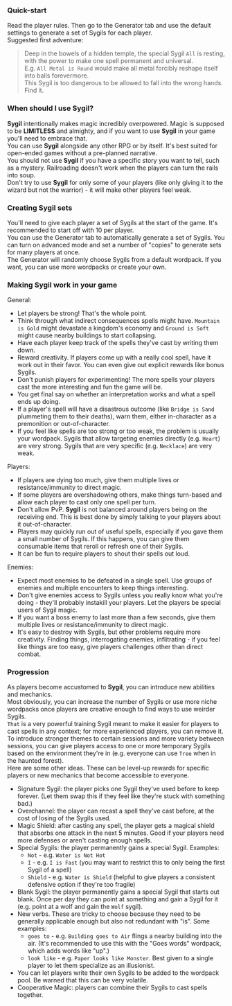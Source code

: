 ### Quick-start

Read the player rules. Then go to the Generator tab and use the default settings to generate a set of Sygils for each player.  
Suggested first adventure:

> Deep in the bowels of a hidden temple, the special Sygil `All` is resting, with the power to make one spell permanent and universal.  
> E.g. `All Metal is Round` would make all metal forcibly reshape itself into balls forevermore.  
> This Sygil is too dangerous to be allowed to fall into the wrong hands. Find it.

### When should I use Sygil?

**Sygil** intentionally makes magic incredibly overpowered. Magic is supposed to be **LIMITLESS** and almighty, and if you want to use **Sygil** in your game you'll need to embrace that.  
You can use **Sygil** alongside any other RPG or by itself. It's best suited for open-ended games without a pre-planned narrative.  
You should not use **Sygil** if you have a specific story you want to tell, such as a mystery. Railroading doesn't work when the players can turn the rails into soup.  
Don't try to use **Sygil** for only some of your players (like only giving it to the wizard but not the warrior) - it will make other players feel weak.

### Creating Sygil sets
 
You'll need to give each player a set of Sygils at the start of the game. It's recommended to start off with 10 per player.  
You can use the Generator tab to automatically generate a set of Sygils. You can turn on advanced mode and set a number of "copies" to generate sets for many players at once.  
The Generator will randomly choose Sygils from a default wordpack. If you want, you can use more wordpacks or create your own.  

### Making Sygil work in your game

General:
- Let players be strong! That's the whole point.
- Think through what indirect consequences spells might have. `Mountain is Gold` might devastate a kingdom's economy and `Ground is Soft` might cause nearby buildings to start collapsing.
- Have each player keep track of the spells they've cast by writing them down.
- Reward creativity. If players come up with a really cool spell, have it work out in their favor. You can even give out explicit rewards like bonus Sygils.
- Don't punish players for experimenting! The more spells your players cast the more interesting and fun the game will be.
- You get final say on whether an interpretation works and what a spell ends up doing.
- If a player's spell will have a disastrous outcome (like `Bridge is Sand` plummeting them to their deaths), warn them, either in-character as a premonition or out-of-character.
- If you feel like spells are too strong or too weak, the problem is usually your wordpack. Sygils that allow targeting enemies directly (e.g. `Heart`) are very strong. Sygils that are very specific (e.g. `Necklace`) are very weak.

Players:
- If players are dying too much, give them multiple lives or resistance/immunity to direct magic.
- If some players are overshadowing others, make things turn-based and allow each player to cast only one spell per turn.
- Don't allow PvP. **Sygil** is not balanced around players being on the receiving end. This is best done by simply talking to your players about it out-of-character.
- Players may quickly run out of useful spells, especially if you gave them a small number of Sygils. If this happens, you can give them consumable items that reroll or refresh one of their Sygils.
- It can be fun to require players to shout their spells out loud.

Enemies:
- Expect most enemies to be defeated in a single spell. Use groups of enemies and multiple encounters to keep things interesting.
- Don't give enemies access to Sygils unless you really know what you're doing - they'll probably instakill your players. Let the players be special users of Sygil magic.
- If you want a boss enemy to last more than a few seconds, give them multiple lives or resistance/immunity to direct magic.
- It's easy to destroy with Sygils, but other problems require more creativity. Finding things, interrogating enemies, inflitrating - if you feel like things are too easy, give players challenges other than direct combat.

### Progression

As players become accustomed to **Sygil**, you can introduce new abilities and mechanics.  
Most obviously, you can increase the number of Sygils or use more niche wordpacks once players are creative enough to find ways to use weirder Sygils.  
`That` is a very powerful training Sygil meant to make it easier for players to cast spells in any context; for more experienced players, you can remove it.
To introduce stronger themes to certain sessions and more variety between sessions, you can give players access to one or more temporary Sygils based on the environment they're in (e.g. everyone can use `Tree` when in the haunted forest).  
Here are some other ideas. These can be level-up rewards for specific players or new mechanics that become accessible to everyone.
- Signature Sygil: the player picks one Sygil they've used before to keep forever. (Let them swap this if they feel like they're stuck with something bad.)
- Overchannel: the player can recast a spell they've cast before, at the cost of losing of the Sygils used.
- Magic Shield: after casting any spell, the player gets a magical shield that absorbs one attack in the next 5 minutes. Good if your players need more defenses or aren't casting enough spells.
- Special Sygils: the player permanently gains a special Sygil. Examples:
    - `Not` - e.g. `Water is Not Hot`
    - `I` - e.g. `I is Fast` (you may want to restrict this to only being the first Sygil of a spell)
    - `Shield` - e.g. `Water is Shield` (helpful to give players a consistent defensive option if they're too fragile)
- Blank Sygil: the player permanently gains a special Sygil that starts out blank. Once per day they can point at something and gain a Sygil for it (e.g. point at a wolf and gain the `Wolf` sygil).
- New verbs. These are tricky to choose because they need to be generally applicable enough but also not redundant with "is". Some examples:
    - `goes to` - e.g. `Building goes to Air` flings a nearby building into the air. (It's recommended to use this with the "Goes words" wordpack, which adds words like "up".)
    - `look like` - e.g. `Paper looks like Monster`. Best given to a single player to let them specialize as an illusionist.
- You can let players write their own Sygils to be added to the wordpack pool. Be warned that this can be very volatile.
- Cooperative Magic: players can combine their Sygils to cast spells together.
